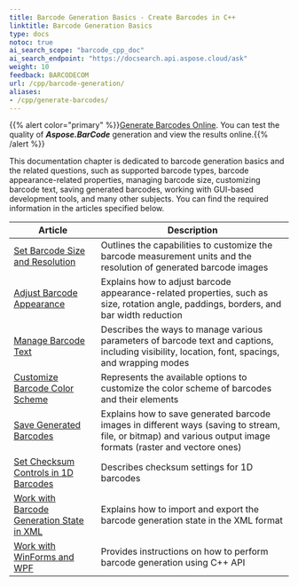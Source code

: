 ```yaml
---
title: Barcode Generation Basics - Create Barcodes in C++ 
linktitle: Barcode Generation Basics 
type: docs
notoc: true
ai_search_scope: "barcode_cpp_doc"
ai_search_endpoint: "https://docsearch.api.aspose.cloud/ask"
weight: 10
feedback: BARCODECOM
url: /cpp/barcode-generation/
aliases:
- /cpp/generate-barcodes/
---
```


{{% alert color="primary" %}}[Generate Barcodes Online](https://products.aspose.app/barcode/generate). You can test the quality of ***Aspose.BarCode*** generation and view the results online.{{% /alert %}}

This documentation chapter is dedicated to barcode generation basics and the related questions, such as supported barcode types, barcode appearance-related properties, managing barcode size, customizing barcode text, saving generated barcodes, working with GUI-based development tools, and many other subjects. You can find the required information in the articles specified below.
   
| Article | Description |
|---|---|
|[Set Barcode Size and Resolution](/barcode/cpp/set-barcode-size/)|Outlines the capabilities to customize the barcode measurement units and the resolution of generated barcode images|
|[Adjust Barcode Appearance](/barcode/cpp/customize-barcode-appearance/)|Explains how to adjust barcode appearance-related properties, such as size, rotation angle, paddings, borders, and bar width reduction|
|[Manage Barcode Text](/barcode/cpp/set-barcode-text/)|Describes the ways to manage various parameters of barcode text and captions, including visibility, location, font, spacings, and wrapping modes|
|[Customize Barcode Color Scheme](/barcode/cpp/customize-barcode-color/)|Represents the available options to customize the color scheme of barcodes and their elements|
|[Save Generated Barcodes](/barcode/cpp/save-barcode-image/)|Explains how to save generated barcode images in different ways (saving to stream, file, or bitmap) and various output image formats (raster and vectore ones)|
|[Set Checksum Controls in 1D Barcodes](/barcode/cpp/set-checksum-controls/)|Describes checksum settings for 1D barcodes|
|[Work with Barcode Generation State in XML](/barcode/cpp/barcode-generation-state-in-xml/)|Explains how to import and export the barcode generation state in the XML format|
|[Work with WinForms and WPF](/barcode/cpp/generate-barcodes-using-aspose-apis/)|Provides instructions on how to perform barcode generation using C++ API|

  

